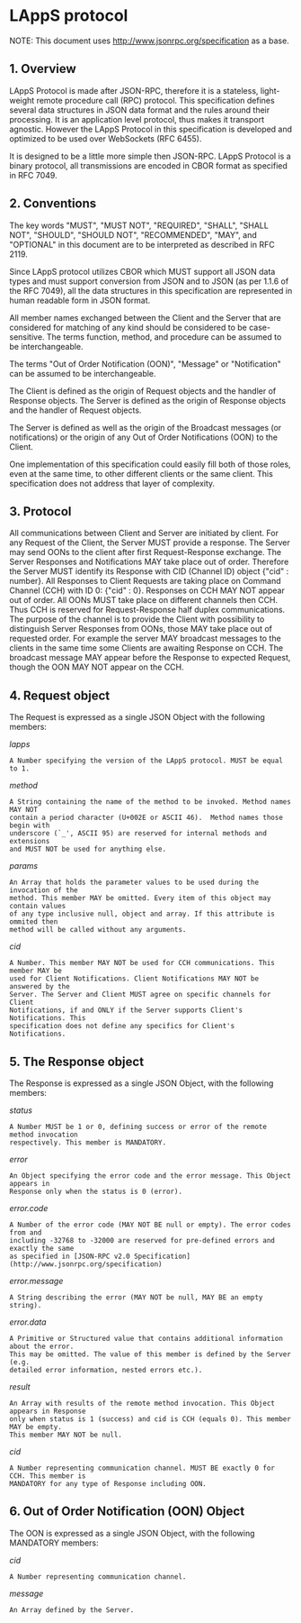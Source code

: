 # LAppS protocol

NOTE: This document uses http://www.jsonrpc.org/specification as a base. 

## 1. Overview

  LAppS Protocol is made after JSON-RPC, therefore it is a stateless, light-weight
remote procedure call (RPC) protocol. This specification defines several data 
structures in JSON data format and the rules around their processing. It is an 
application level protocol, thus makes it transport agnostic. However the LAppS
Protocol in this specification is developed and optimized to be used over 
WebSockets (RFC 6455).

  It is designed to be a little more simple then JSON-RPC. LAppS Protocol is a 
binary protocol, all transmissions are encoded in CBOR format as specified in 
RFC 7049.

## 2. Conventions

  The key words "MUST", "MUST NOT", "REQUIRED", "SHALL", "SHALL NOT", "SHOULD", 
"SHOULD NOT", "RECOMMENDED", "MAY", and "OPTIONAL" in this document are to be 
interpreted as described in RFC 2119.

  Since LAppS protocol utilizes CBOR which MUST support all JSON data types 
and must support conversion from JSON and to JSON (as per 1.1.6 of the RFC 7049), 
all the data structures in this specification are represented in human readable 
form in JSON format.


  All member names exchanged between the Client and the Server that are 
considered for matching of any kind should be considered to be case-sensitive. 
The terms function, method, and procedure can be assumed to be interchangeable.

  The terms "Out of Order Notification (OON)", "Message" or "Notification" can
be assumed to be interchangeable.

  The Client is defined as the origin of Request objects and the handler of 
Response objects. The Server is defined as the origin of Response objects
and the handler of Request objects. 

  The Server is defined as well as the origin of the Broadcast messages (or 
notifications) or the origin of any Out of Order Notifications (OON) to the Client.

  One implementation of this specification could easily fill both of those roles, 
even at the same time, to other different clients or the same client. This 
specification does not address that layer of complexity.

## 3. Protocol 
  All communications between Client and Server are initiated by client. For any 
Request of the Client, the Server MUST provide a response. The Server may send
OONs to the client after first Request-Response exchange. The Server Responses
and Notifications MAY take place out of order. Therefore the Server MUST 
identify its Response with CID (Channel ID) object {"cid" : number}. All 
Responses to Client Requests are taking place on Command Channel (CCH) with ID 0: 
{"cid" : 0}. Responses on CCH MAY NOT appear out of order. All OONs MUST take 
place on different channels then CCH. Thus CCH is reserved for Request-Response
half duplex communications. The purpose of the channel is to provide the Client 
with possibility to distinguish Server Responses from OONs, those MAY take place 
out of requested order. For example the server  MAY broadcast messages to the 
clients in the  same time some Clients are awaiting Response on CCH. The 
broadcast message MAY appear before the Response to expected Request, though the
OON MAY NOT appear on the CCH. 


## 4. Request object

  The Request is expressed as a single JSON Object with the following members:

  *lapps*

    A Number specifying the version of the LAppS protocol. MUST be equal to 1.
  
  *method*

    A String containing the name of the method to be invoked. Method names MAY NOT
    contain a period character (U+002E or ASCII 46).  Method names those begin with
    underscore (`_', ASCII 95) are reserved for internal methods and extensions
    and MUST NOT be used for anything else.

  *params*

    An Array that holds the parameter values to be used during the invocation of the
    method. This member MAY be omitted. Every item of this object may contain values
    of any type inclusive null, object and array. If this attribute is ommited then
    method will be called without any arguments. 

  *cid*

    A Number. This member MAY NOT be used for CCH communications. This member MAY be
    used for Client Notifications. Client Notifications MAY NOT be answered by the
    Server. The Server and Client MUST agree on specific channels for Client
    Notifications, if and ONLY if the Server supports Client's Notifications. This
    specification does not define any specifics for Client's Notifications.

## 5. The Response object
  The Response is expressed as a single JSON Object, with the following members:

  *status*

    A Number MUST be 1 or 0, defining success or error of the remote method invocation
    respectively. This member is MANDATORY.

  *error*

    An Object specifying the error code and the error message. This Object appears in
    Response only when the status is 0 (error).

  *error.code*

    A Number of the error code (MAY NOT BE null or empty). The error codes from and
    including -32768 to -32000 are reserved for pre-defined errors and exactly the same
    as specified in [JSON-RPC v2.0 Specification](http://www.jsonrpc.org/specification)

  *error.message*

    A String describing the error (MAY NOT be null, MAY BE an empty string).

  *error.data*

    A Primitive or Structured value that contains additional information about the error.
    This may be omitted. The value of this member is defined by the Server (e.g.
    detailed error information, nested errors etc.).

  *result*

    An Array with results of the remote method invocation. This Object appears in Response
    only when status is 1 (success) and cid is CCH (equals 0). This member MAY be empty.
    This member MAY NOT be null.

  *cid*

    A Number representing communication channel. MUST BE exactly 0 for CCH. This member is
    MANDATORY for any type of Response including OON.

    
## 6. Out of Order Notification (OON) Object
  The OON is expressed as a single JSON Object, with the following MANDATORY 
members:

  *cid*

    A Number representing communication channel.

  *message*

    An Array defined by the Server.


